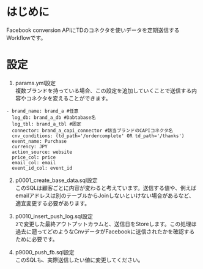 # はじめに  
Facebook conversion APIにTDのコネクタを使いデータを定期送信するWorkflowです。  

# 設定  
1. params.yml設定  
複数ブランドを持っている場合、この設定を追加していくことで送信する内容やコネクタを変えることができます。  
```
- brand_name: brand_a #任意
  log_db: brand_a_db #Dabtabase名
  log_tbl: brand_a_tbl #固定
  connector: brand_a_capi_connector #該当ブランドのCAPIコネクタ名
  cnv_conditions: (td_path='/ordercomplete' OR td_path='/thanks')
  event_name: Purchase
  currency: JPY
  action_source: website
  price_col: price
  email_col: email
  event_id_col: event_id
```
  
2. p0001_create_base_data.sql設定  
このSQLは顧客ごとに内容が変わると考えています。送信する値や、例えばemailアドレスは別のテーブルからJoinしないといけない場合があるなど、適宜変更する必要があります。  

3. p0010_insert_push_log.sql設定  
`2`で変更した最終アウトプットカラムと、送信日をStoreします。この処理は過去に遡ってどのようなCnvデータがFacebookに送信されたかを確認するために必要です。  

4. p9000_push_fb.sql設定  
このSQLも、実際送信したい値に変更してください。